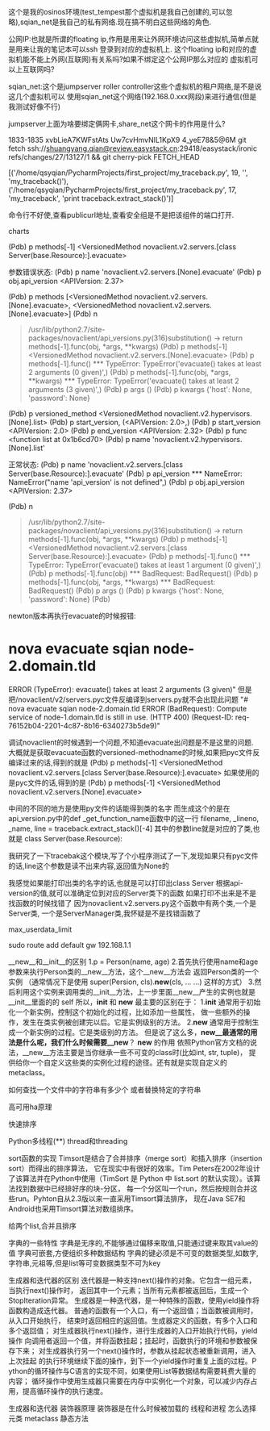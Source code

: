 这个是我的osinos环境(test_tempest那个虚拟机是我自己创建的,可以忽略),sqian_net是我自己的私有网络.现在搞不明白这些网络的角色.

公网IP:也就是所谓的floating ip,作用是用来让外网环境访问这些虚拟机,简单点就是用来让我的笔记本可以ssh
登录到对应的虚拟机上. 这个floating ip和对应的虚拟机能不能上外网(互联网)有关系吗?如果不绑定这个公网IP那么对应的
虚拟机可以上互联网吗?

sqian_net:这个是jumpserver roller controller这些个虚拟机的租户网络,是不是说这几个虚拟机可以
使用sqian_net这个网络(192.168.0.xxx网段)来进行通信(但是我测试好像不行)

jumpserver上面为啥要绑定俩网卡,share_net这个网卡的作用是什么?

 1833-1835
 xvbLieA7KWFstAts
Uw7cvHmvNlL1KpX9
4_yeE78&5@6M
git fetch ssh://shuangyang.qian@review.easystack.cn:29418/easystack/ironic refs/changes/27/13127/1 && git cherry-pick FETCH_HEAD

[('/home/qsyqian/PycharmProjects/first_project/my_traceback.py', 19, '<module>', 'my_traceback()'),
 ('/home/qsyqian/PycharmProjects/first_project/my_traceback.py', 17, 'my_traceback', 'print traceback.extract_stack()')]



命令行不好使,查看publicurl地址,查看安全组是不是把该组件的端口打开.


charts

(Pdb) p methods[-1]
<VersionedMethod novaclient.v2.servers.[class Server(base.Resource):].evacuate>

参数错误状态:
(Pdb) p name
'novaclient.v2.servers.[None].evacuate'
(Pdb) p obj.api_version
<APIVersion: 2.37>


(Pdb) p methods
[<VersionedMethod novaclient.v2.servers.[None].evacuate>, <VersionedMethod novaclient.v2.servers.[None].evacuate>]
(Pdb) n
> /usr/lib/python2.7/site-packages/novaclient/api_versions.py(316)substitution()
-> return methods[-1].func(obj, *args, **kwargs)
(Pdb) p methods[-1]
<VersionedMethod novaclient.v2.servers.[None].evacuate>
(Pdb) p methods[-1].func()
*** TypeError: TypeError('evacuate() takes at least 2 arguments (0 given)',)
(Pdb) p methods[-1].func(obj, *args, **kwargs)
*** TypeError: TypeError('evacuate() takes at least 2 arguments (3 given)',)
(Pdb) p args
()
(Pdb) p kwargs
{'host': None, 'password': None}


(Pdb) p versioned_method
<VersionedMethod novaclient.v2.hypervisors.[None].list>
(Pdb) p start_version,
(<APIVersion: 2.0>,)
(Pdb) p start_version
<APIVersion: 2.0>
(Pdb) p end_version
<APIVersion: 2.32>
(Pdb) p func
<function list at 0x1b6cd70>
(Pdb) p name
'novaclient.v2.hypervisors.[None].list'



正常状态:
(Pdb) p name
'novaclient.v2.servers.[class Server(base.Resource):].evacuate'
(Pdb) p api_version
*** NameError: NameError("name 'api_version' is not defined",)
(Pdb) p obj.api_version
<APIVersion: 2.37>


(Pdb) n
> /usr/lib/python2.7/site-packages/novaclient/api_versions.py(316)substitution()
-> return methods[-1].func(obj, *args, **kwargs)
(Pdb) p methods[-1]
<VersionedMethod novaclient.v2.servers.[class Server(base.Resource):].evacuate>
(Pdb) p methods[-1].func()
*** TypeError: TypeError('evacuate() takes at least 1 argument (0 given)',)
(Pdb) p methods[-1].func(obj)
*** BadRequest: BadRequest()
(Pdb) p methods[-1].func(obj, *args, **kwargs)
*** BadRequest: BadRequest()
(Pdb) p args
()
(Pdb) p kwargs
{'host': None, 'password': None}
(Pdb)


newton版本再执行evacuate的时候报错:
# nova evacuate sqian node-2.domain.tld
ERROR (TypeError): evacuate() takes at least 2 arguments (3 given)"
但是把/novaclient/v2/servers.pyc文件反编译到servers.py就不会出现此问题
"# nova evacuate sqian node-2.domain.tld
ERROR (BadRequest): Compute service of node-1.domain.tld is still in use. (HTTP 400) (Request-ID: req-76152b04-2201-4c87-8b16-6340273b5de9)"




调试novaclient的时候遇到一个问题,不知道evacuate出问题是不是这里的问题.
大概就是获取evacuate函数的versioned-methodname的时候,如果把pyc文件反编译过来的话,得到的就是
(Pdb) p methods[-1]
<VersionedMethod novaclient.v2.servers.[class Server(base.Resource):].evacuate>
如果使用的是pyc文件的话,得到的是
(Pdb) p methods[-1]
<VersionedMethod novaclient.v2.servers.[None].evacuate>

中间的不同的地方是使用py文件的话能得到类的名字
而生成这个的是在api_version.py中的def _get_function_name函数中的这一行
filename, _lineno, _name, line = traceback.extract_stack()[-4]
其中的参数line就是对应的了类,也就是  class Server(base.Resource):

我研究了一下tracebak这个模块,写了个小程序测试了一下,发现如果只有pyc文件的话,line这个参数是读不出来内容,返回值为None的

我感觉如果能打印出类的名字的话,也就是可以打印出class Server  根据api-version的值,就可以准确定位到对应的Server类下的函数
如果打印不出来是不是找函数的时候找错了  因为novaclient.v2.servers.py这个函数中有两个类,一个是Server类,
一个是ServerManager类,我怀疑是不是找错函数了




max_userdata_limit


sudo route add default gw 192.168.1.1



__new__和__init__的区别
1.p = Person(name, age)
2.首先执行使用name和age参数来执行Person类的__new__方法，这个__new__方法会 返回Person类的一个实例
（通常情况下是使用 super(Persion, cls).__new__(cls, ... ...) 这样的方式）
3.然后利用这个实例来调用类的__init__方法，上一步里面__new__产生的实例也就是
 __init__里面的的 self
所以，__init__ 和 __new__ 最主要的区别在于：
1.__init__ 通常用于初始化一个新实例，控制这个初始化的过程，比如添加一些属性，
做一些额外的操作，发生在类实例被创建完以后。它是实例级别的方法。
2.__new__ 通常用于控制生成一个新实例的过程。它是类级别的方法。
但是说了这么多，__new__最通常的用法是什么呢，我们什么时候需要__new__？
__new__ 的作用
依照Python官方文档的说法，__new__方法主要是当你继承一些不可变的class时(比如int, str, tuple)，
提供给你一个自定义这些类的实例化过程的途径。还有就是实现自定义的metaclass。

如何查找一个文件中的字符串有多少个
或者替换特定的字符串

高可用ha原理

快速排序

Python多线程(**)
thread和threading


sort函数的实现
Timsort是结合了合并排序（merge sort）和插入排序（insertion sort）而得出的排序算法，
它在现实中有很好的效率。Tim Peters在2002年设计了该算法并在Python中使用（TimSort
是 Python 中 list.sort 的默认实现）。该算法找到数据中已经排好序的块-分区，
每一个分区叫一个run，然后按规则合并这些run。Pyhton自从2.3版以来一直采用Timsort算法排序，
现在Java SE7和Android也采用Timsort算法对数组排序。

给两个list,合并且排序

字典的一些特性
字典是无序的,不能够通过偏移来取值,只能通过键来取其value的值
字典可嵌套,方便组织多种数据结构
字典的键必须是不可变的数据类型,如数字,字符串,元祖等,但是list等可变数据类型不可为key


生成器和迭代器的区别
迭代器是一种支持next()操作的对象。它包含一组元素，当执行next()操作时，
返回其中一个元素；当所有元素都被返回后，生成一个StopIteration异常。
生成器是一种迭代器，是一种特殊的函数，使用yield操作将函数构造成迭代器。
普通的函数有一个入口，有一个返回值；当函数被调用时，从入口开始执行，
结束时返回相应的返回值。生成器定义的函数，有多个入口和多个返回值；
对生成器执行next()操作，进行生成器的入口开始执行代码，yield操作
向调用者返回一个值，并将函数挂起；挂起时，函数执行的环境和参数被保存下来；
对生成器执行另一个next()操作时，参数从挂起状态被重新调用，进入上次挂起
的执行环境继续下面的操作，到下一个yield操作时重复上面的过程。P
ython的循环操作与C语言的实现不同，如果使用List等数据结构需要耗费大量的内容；
循环操作中使用生成器只需要在内存中实例化一个对象，可以减少内存占用，提高循环操作的执行速度。

生成器和迭代器
装饰器原理  装饰器是在什么时候被加载的
线程和进程  怎么选择
元类 metaclass
静态方法
